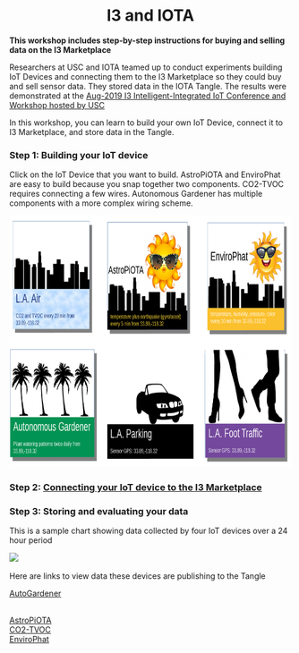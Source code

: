 <!DOCTYPE html>
<html>
<body>
<h1 align=center>I3 and IOTA</h1>
  
**This workshop includes step-by-step instructions for buying and selling data on the I3 Marketplace**  

Researchers at USC and IOTA teamed up to conduct experiments building IoT Devices and connecting them to the I3 Marketplace so they could buy and sell sensor data.  They stored data in the IOTA Tangle.  The results were demonstrated at the <a href="pubs/I3-Onramp.pdf">Aug-2019 I3 Intelligent-Integrated IoT Conference and Workshop hosted by USC</a>

In this workshop, you can learn to build your own IoT Device, connect it to I3 Marketplace, and store data in the Tangle.

<h3>Step 1:  Building your IoT device</h3>

Click on the IoT Device that you want to build.  AstroPiOTA and EnviroPhat are easy to build because you snap together two components.  CO2-TVOC requires connecting a few wires.  Autonomous Gardener has multiple components with a more complex wiring scheme.

<img src="sensors.png" width=900 height=450 alt="Sensors" usemap="#sensormap">
<map name="sensormap">
  <area shape="rect" coords="0,0,300,225" href="https://github.com/NelsonPython/CO2TVOC" alt="CO2">
  <area shape="rect" coords="300,0,600,225" href="https://github.com/NelsonPython/AstroPiOTA" alt="AstroPiOTA">
  <area shape="rect" coords="600,0,900,225" href="https://github.com/NelsonPython/EnviroPhat" alt="EnviroPhat">

  <area shape="rect" coords="0,225,300,450" href="" alt="Coming Soon with new soil moisture sensor">
  <area shape="rect" coords="300,225,600,450" href="" alt="Parker" title="Coming Soon">
  <area shape="rect" coords="600,225,900,450," href="" alt="FootTraffic" title="Coming Soon">
</map>


<h3>Step 2:  <a href="https://github.com/NelsonPython/Connect_IoT_Device_to_I3">Connecting your IoT device to the I3 Marketplace</a>	</h3>

<h3>Step 3: Storing and evaluating your data</h3>

This is a sample chart showing data collected by four IoT devices over a 24 hour period

<img src="images/chart.png" width=900>

Here are links to view data these devices are publishing to the Tangle

<a  class="w3-btn" href="https://devnet.thetangle.org/address/ZNJWDJBGQVLCNJIRXPDUKHESBYXGFADCKAUCXFZFCWEOUJOJIDZHDCMVQQTEMZIMPOXFCTM9QSNNUZVBX">AutoGardener</a>

<br>
<a  class="w3-btn" href="https://devnet.thetangle.org/address/VFMEYGUNJVBMRFORVRIOHVET9L9A9AJFCETCOEVI9WPJPRWWALLOBFLXQGGHTZWQKTBJELJNVA9SILXVZTMPMXKPWC">AstroPiOTA</a>

<br>
<a  class="w3-btn" href="https://devnet.thetangle.org/address/K9LYCBRIBMKPDPMDPTJSQTCXYVPBULSIRQZJEHINYQXBYNFCFSWUXIMXELKTGXCZLYDZNDJEVKSOBWDXXTTNMMPRPC">CO2-TVOC</a>

<br>
<a  class="w3-btn" href="https://devnet.thetangle.org/address/ORTP9BWTENDHERKNXRHRN9CAYPWSUXDPUZGFJVV9APCWORUFSE9N9OQYBSJEQAIBHJSWBIGFNQUDT9IUWBBPUYLAHB">EnviroPhat</a>

</body>
</html>
